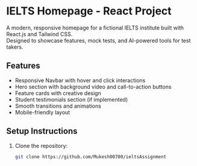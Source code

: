 # IELTS Homepage - React Project

A modern, responsive homepage for a fictional IELTS institute built with React.js and Tailwind CSS.  
Designed to showcase features, mock tests, and AI-powered tools for test takers.

## Features

- Responsive Navbar with hover and click interactions
- Hero section with background video and call-to-action buttons
- Feature cards with creative design
- Student testimonials section (if implemented)
- Smooth transitions and animations
- Mobile-friendly layout

## Setup Instructions

1. Clone the repository:

   ```bash
   git clone https://github.com/Mukesh00700/ieltsAssignment

